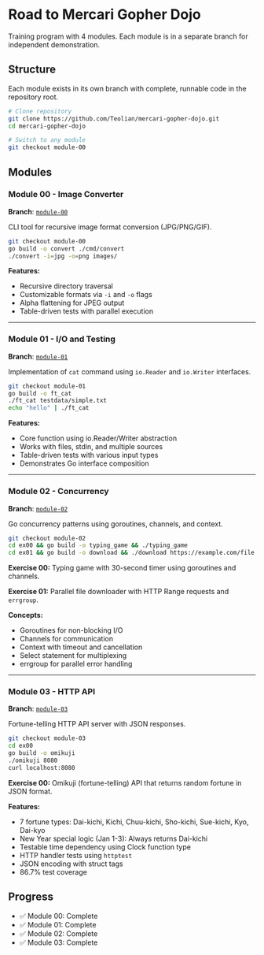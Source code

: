 # Road to Mercari Gopher Dojo

Training program with 4 modules. Each module is in a separate branch for independent demonstration.

## Structure

Each module exists in its own branch with complete, runnable code in the repository root.

```bash
# Clone repository
git clone https://github.com/Teolian/mercari-gopher-dojo.git
cd mercari-gopher-dojo

# Switch to any module
git checkout module-00
```

## Modules

### Module 00 - Image Converter
**Branch**: [`module-00`](../../tree/module-00)

CLI tool for recursive image format conversion (JPG/PNG/GIF).

```bash
git checkout module-00
go build -o convert ./cmd/convert
./convert -i=jpg -o=png images/
```

**Features:**
- Recursive directory traversal
- Customizable formats via `-i` and `-o` flags
- Alpha flattening for JPEG output
- Table-driven tests with parallel execution

---

### Module 01 - I/O and Testing
**Branch**: [`module-01`](../../tree/module-01)

Implementation of `cat` command using `io.Reader` and `io.Writer` interfaces.

```bash
git checkout module-01
go build -o ft_cat
./ft_cat testdata/simple.txt
echo "hello" | ./ft_cat
```

**Features:**
- Core function using io.Reader/Writer abstraction
- Works with files, stdin, and multiple sources
- Table-driven tests with various input types
- Demonstrates Go interface composition

---

### Module 02 - Concurrency
**Branch**: [`module-02`](../../tree/module-02)

Go concurrency patterns using goroutines, channels, and context.

```bash
git checkout module-02
cd ex00 && go build -o typing_game && ./typing_game
cd ex01 && go build -o download && ./download https://example.com/file.zip
```

**Exercise 00:** Typing game with 30-second timer using goroutines and channels.

**Exercise 01:** Parallel file downloader with HTTP Range requests and `errgroup`.

**Concepts:**
- Goroutines for non-blocking I/O
- Channels for communication
- Context with timeout and cancellation
- Select statement for multiplexing
- errgroup for parallel error handling

---

### Module 03 - HTTP API
**Branch**: [`module-03`](../../tree/module-03)

Fortune-telling HTTP API server with JSON responses.

```bash
git checkout module-03
cd ex00
go build -o omikuji
./omikuji 8080
curl localhost:8080
```

**Exercise 00:** Omikuji (fortune-telling) API that returns random fortune in JSON format.

**Features:**
- 7 fortune types: Dai-kichi, Kichi, Chuu-kichi, Sho-kichi, Sue-kichi, Kyo, Dai-kyo
- New Year special logic (Jan 1-3): Always returns Dai-kichi
- Testable time dependency using Clock function type
- HTTP handler tests using `httptest`
- JSON encoding with struct tags
- 86.7% test coverage

## Progress

- ✅ Module 00: Complete
- ✅ Module 01: Complete
- ✅ Module 02: Complete
- ✅ Module 03: Complete
